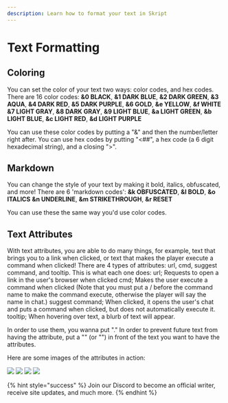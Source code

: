 ```yaml
---
description: Learn how to format your text in Skript
---
```


# Text Formatting

## Coloring

You can set the color of your text two ways: color codes, and hex codes.
There are 16 color codes:
**&0 BLACK**, **&1 DARK BLUE**, **&2 DARK GREEN**, **&3 AQUA**, **&4 DARK RED**, **&5 DARK PURPLE**, **&6 GOLD**, **&e YELLOW**, **&f WHITE**
**&7 LIGHT GRAY**, **&8 DARK GRAY**, **&9 LIGHT BLUE**, **&a LIGHT GREEN**, **&b LIGHT BLUE**, **&c LIGHT RED**, **&d LIGHT PURPLE**

You can use these color codes by putting a "&" and then the number/letter right after.
You can use hex codes by putting "<##", a hex code (a 6 digit hexadecimal string), and a closing ">".

## Markdown

You can change the style of your text by making it bold, italics, obfuscated, and more!
There are 6 'markdown codes':
**&k OBFUSCATED**, **&l BOLD**, **&o ITALICS**
**&n UNDERLINE**, **&m STRIKETHROUGH**, **&r RESET**

You can use these the same way you'd use color codes.

## Text Attributes

With text attributes, you are able to do many things, for example, text that brings you to a link when clicked, or text that makes the player execute a command when clicked!
There are 4 types of attributes: url, cmd, suggest command, and tooltip. This is what each one does:
url; Requests to open a link in the user's browser when clicked
cmd; Makes the user execute a command when clicked (Note that you must put a / before the command name to make the command execute, otherwise the player will say the name in chat.)
suggest command; When clicked, it opens the user's chat and puts a command when clicked, but does not automatically execute it.
tooltip; When hovering over text, a blurb of text will appear.

In order to use them, you wanna put "<the attribute you want to use:value of the attribute>." In order to prevent future text from having the attribute, put a "<r>" (or "<reset>") in front of the text you want to have the attributes.

Here are some images of the attributes in action:

![](../.gitbook/assets/cmd.png)
![](../.gitbook/assets/suggest.png)
![](../.gitbook/assets/url.png)
![](../.gitbook/assets/tooltip.png)

{% hint style="success" %} Join our Discord to become an official writer, receive site updates, and much more. {% endhint %}
